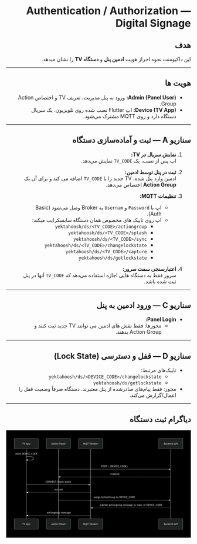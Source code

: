 <div dir="rtl">

# Authentication / Authorization — Digital Signage

## هدف
این داکیومنت نحوه احراز هویت **ادمین پنل** و **دستگاه TV** را نشان میدهد.

---

## هویت‌ ها
- **Admin (Panel User):** ورود به پنل مدیریت، تعریف TV و اختصاص Action Group.
- **Device (TV App):** اپ Flutter نصب‌ شده روی تلویزیون. یک سریال دستگاه دارد و روی MQTT مشترک می‌شود.

---

## سناریو A — ثبت و آماده‌سازی دستگاه 
1) **نمایش سریال در TV:**  
   اپ پس از نصب، یک `TV_CODE` نمایش می‌دهد.

2) **ثبت در پنل توسط ادمین:**  
   ادمین وارد پنل شده، TV جدید را با `TV_CODE` اضافه می‌ کند و برای آن یک **Action Group** اختصاص می‌دهد.

3) **تنظیمات MQTT:**  
   - اپ با `Password` و `Usernam` به Broker وصل می‌شود (Basic Auth).  
   - اپ روی تاپیک‌ های مخصوص همان دستگاه سابسکرایب میکند:  
     - `yektahoosh/ds/<TV_CODE>/actiongroup`  
     - `yektahoosh/ds/<TV_CODE>/splash`  
     - `yektahoosh/ds/<TV_CODE>/sync`  
     - `yektahoosh/ds/<TV_CODE>/changelockstate`  
     - `yektahoosh/ds/<TV_CODE>/capture`  
     - `yektahoosh/ds/getlockstate`

4) **اعتبارسنجی سمت سرور:**  
   سرور فقط به دستگاه‌ هایی اجازه استفاده می‌دهد که `TV_CODE` آنها در پنل ثبت شده باشد.

---


## سناریو C — ورود ادمین به پنل
- **Panel Login:**   
  - مجوزها: فقط نقش‌ های ادمین می‌ توانند TV جدید ثبت کنند و Action Group بدهند.

---

## سناریو D — قفل و دسترسی (Lock State)
- تاپیک‌های مرتبط:  
  - `yektahoosh/ds/<DEVICE_CODE>/changelockstate`  
  - `yektahoosh/ds/getlockstate`
- مجوز: فقط پیام‌های صادرشده از پنل معتبرند. دستگاه صرفاً وضعیت قفل را اعمال/گزارش می‌کند.

---



## دیاگرام ثبت دستگاه
![ثبت دستگاه](images/Device_registration.png)

</div>